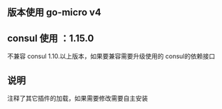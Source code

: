 ## 版本使用 go-micro v4 

## consul 使用 ：1.15.0

不兼容 consul 1.10.以上版本，如果要兼容需要升级使用的 consul的依赖接口

## 说明
注释了其它插件的加载，如果需要修改需要自主安装